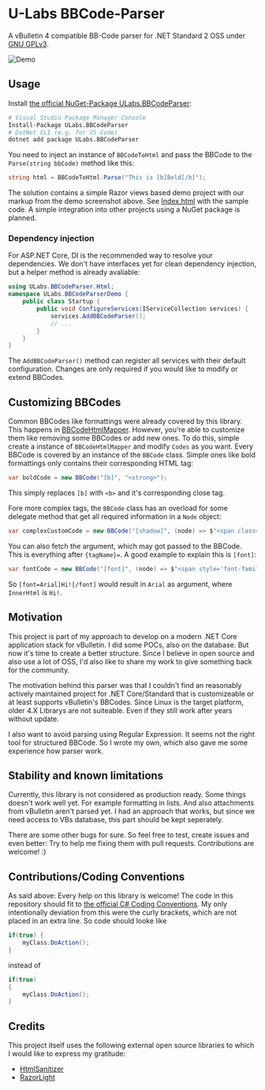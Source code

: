 # U-Labs BBCode-Parser
A vBulletin 4 compatible BB-Code parser for .NET Standard 2 OSS under [GNU GPLv3](https://choosealicense.com/licenses/gpl-3.0/).

![Demo](https://u-img.net/img/8694Lb.png)

## Usage 
Install [the official NuGet-Package ULabs.BBCodeParser](https://www.nuget.org/packages/ULabs.BBCodeParser):

```bash
# Visual Studio Package Manager Console
Install-Package ULabs.BBCodeParser
# DotNet CLI (e.g. for VS Code)
dotnet add package ULabs.BBCodeParser
```
You need to inject an instance of `BBCodeToHtml` and pass the BBCode to the `Parse(string bbCode)` method like this: 
```cs
string html = BBCodeToHtml.Parse("This is [b]Bold[/b]");
```
The solution contains a simple Razor views based demo project with our markup from the demo screenshot above. See 
[Index.html](./ULabs.BBCodeParserDemo/Pages/Index.cshtml) with the sample code. A simple integration into other projects using a 
NuGet package is planned. 

### Dependency injection
For ASP.NET Core, DI is the recommended way to resolve your dependencies. 
We don't have interfaces yet for clean dependency injection, but a helper method is already avaliable:

```cs
using ULabs.BBCodeParser.Html;
namespace ULabs.BBCodeParserDemo {
    public class Startup {
        public void ConfigureServices(IServiceCollection services) {
            services.AddBBCodeParser();
            // ...
        }
    }
}

```
The `AddBBCodeParser()` method can register all services with their default configuration. Changes are only required if you would like to
modify or extend BBCodes. 

## Customizing BBCodes
Common BBCodes like formattings were already covered by this library. This happens in 
[BBCodeHtmlMapper](./ULabs.BBCodeParser/Html/BBCodeHtmlMapper.cs). However, you're able to customize them like removing some BBCodes or
add new ones. To do this, simple create a instance of `BBCodeHtmlMapper` and modify `Codes` as you want. Every BBCode is covered by 
an instance of the `BBCode` class. Simple ones like bold formattings only contains their corresponding HTML tag: 

```cs
var boldCode = new BBCode("[b]", "<strong>");
```

This simply replaces `[b]` with `<b>` and it's corresponding close tag. 

Fore more complex tags, the `BBCode` class has an overload for some delegate method that get all required information in a `Node` object:

```cs
var complexCustomCode = new BBCode("[shadow]", (node) => $"<span class='text-shadow'>{node.InnerHtml}</span>");
```

You can also fetch the argument, which may got passed to the BBCode. This is everything after `{tagName}=`. A good example to explain this
is `[font]`:

```cs
var fontCode = new BBCode("[font]", (node) => $"<span style='font-family: {node.Argument}'>{node.InnerHtml}</span>");
```

So `[font=Arial]Hi![/font]` would result in `Arial` as argument, where `InnerHtml` is `Hi!`. 

## Motivation
This project is part of my approach to develop on a modern .NET Core application stack for vBulletin. I did some POCs, also on the database.
But now it's time to create a better structure. Since I believe in open source and also use a lot of OSS, I'd also like to share my work to
give something back for the community. 

The motivation behind this parser was that I couldn't find an reasonably actively maintained project for .NET Core/Standard that is 
customizeable or at least supports vBulletin's BBCodes. Since Linux is the target platform, older 4.X Librarys are not suiteable. Even if they
still work after years without update. 

I also want to avoid parsing using Regular Expression. It seems not the right 
tool for structured BBCode. So I wrote my own, which also gave me some experience how parser work. 

## Stability and known limitations
Currently, this library is not considered as production ready. Some things doesn't work well yet. For example formatting in lists. 
And also attachments from vBulletin aren't parsed yet. I had an approach that works, but since we need  access to VBs database, 
this part should be kept seperately. 

There are some other bugs for sure. So feel free to test, create issues and even better: Try to help me fixing them with pull requests. 
Contributions are welcome! :)

## Contributions/Coding Conventions

As said above: Every help on this library is welcome! The code in this repository should fit to 
[the official C# Coding Conventions](https://docs.microsoft.com/en-us/dotnet/csharp/programming-guide/inside-a-program/coding-conventions). 
My only intentionally deviation from this were the curly brackets, which are not placed in an extra line. So code should looke like 

```cs
if(true) {
	myClass.DoAction();
}
```

instead of 

```cs
if(true) 
{
	myClass.DoAction();
}
```

## Credits
This project itself uses the following external open source libraries to which I would like to express my gratitude:
* [HtmlSanitizer](https://github.com/mganss/HtmlSanitizer)
* [RazorLight](https://github.com/toddams/RazorLight)